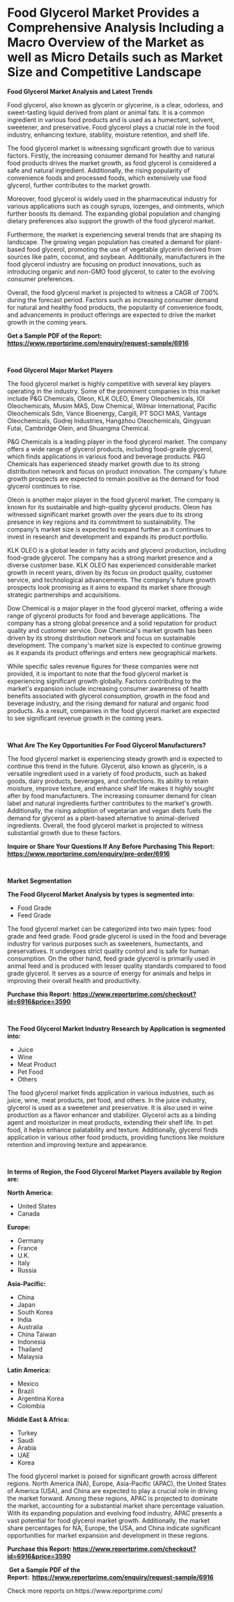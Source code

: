 <p><h1>Food Glycerol Market Provides a Comprehensive Analysis Including a Macro Overview of the Market as well as Micro Details such as Market Size and Competitive Landscape</h1></p><p><strong>Food Glycerol Market Analysis and Latest Trends</strong></p>
<p><p>Food glycerol, also known as glycerin or glycerine, is a clear, odorless, and sweet-tasting liquid derived from plant or animal fats. It is a common ingredient in various food products and is used as a humectant, solvent, sweetener, and preservative. Food glycerol plays a crucial role in the food industry, enhancing texture, stability, moisture retention, and shelf life.</p><p>The food glycerol market is witnessing significant growth due to various factors. Firstly, the increasing consumer demand for healthy and natural food products drives the market growth, as food glycerol is considered a safe and natural ingredient. Additionally, the rising popularity of convenience foods and processed foods, which extensively use food glycerol, further contributes to the market growth.</p><p>Moreover, food glycerol is widely used in the pharmaceutical industry for various applications such as cough syrups, lozenges, and ointments, which further boosts its demand. The expanding global population and changing dietary preferences also support the growth of the food glycerol market.</p><p>Furthermore, the market is experiencing several trends that are shaping its landscape. The growing vegan population has created a demand for plant-based food glycerol, promoting the use of vegetable glycerin derived from sources like palm, coconut, and soybean. Additionally, manufacturers in the food glycerol industry are focusing on product innovations, such as introducing organic and non-GMO food glycerol, to cater to the evolving consumer preferences.</p><p>Overall, the food glycerol market is projected to witness a CAGR of 7.00% during the forecast period. Factors such as increasing consumer demand for natural and healthy food products, the popularity of convenience foods, and advancements in product offerings are expected to drive the market growth in the coming years.</p></p>
<p><strong>Get a Sample PDF of the Report:&nbsp; <a href="https://www.reportprime.com/enquiry/request-sample/6916">https://www.reportprime.com/enquiry/request-sample/6916</a></strong></p>
<p>&nbsp;</p>
<p><strong>Food Glycerol Major Market Players</strong></p>
<p><p>The food glycerol market is highly competitive with several key players operating in the industry. Some of the prominent companies in this market include P&G Chemicals, Oleon, KLK OLEO, Emery Oleochemicals, IOI Oleochemicals, Musim MAS, Dow Chemical, Wilmar International, Pacific Oleochemicals Sdn, Vance Bioenergy, Cargill, PT SOCI MAS, Vantage Oleochemicals, Godrej Industries, Hangzhou Oleochemicals, Qingyuan Futai, Cambridge Olein, and Shuangma Chemical.</p><p>P&G Chemicals is a leading player in the food glycerol market. The company offers a wide range of glycerol products, including food-grade glycerol, which finds applications in various food and beverage products. P&G Chemicals has experienced steady market growth due to its strong distribution network and focus on product innovation. The company's future growth prospects are expected to remain positive as the demand for food glycerol continues to rise.</p><p>Oleon is another major player in the food glycerol market. The company is known for its sustainable and high-quality glycerol products. Oleon has witnessed significant market growth over the years due to its strong presence in key regions and its commitment to sustainability. The company's market size is expected to expand further as it continues to invest in research and development and expands its product portfolio.</p><p>KLK OLEO is a global leader in fatty acids and glycerol production, including food-grade glycerol. The company has a strong market presence and a diverse customer base. KLK OLEO has experienced considerable market growth in recent years, driven by its focus on product quality, customer service, and technological advancements. The company's future growth prospects look promising as it aims to expand its market share through strategic partnerships and acquisitions.</p><p>Dow Chemical is a major player in the food glycerol market, offering a wide range of glycerol products for food and beverage applications. The company has a strong global presence and a solid reputation for product quality and customer service. Dow Chemical's market growth has been driven by its strong distribution network and focus on sustainable development. The company's market size is expected to continue growing as it expands its product offerings and enters new geographical markets.</p><p>While specific sales revenue figures for these companies were not provided, it is important to note that the food glycerol market is experiencing significant growth globally. Factors contributing to the market's expansion include increasing consumer awareness of health benefits associated with glycerol consumption, growth in the food and beverage industry, and the rising demand for natural and organic food products. As a result, companies in the food glycerol market are expected to see significant revenue growth in the coming years.</p></p>
<p>&nbsp;</p>
<p><strong>What Are The Key Opportunities For Food Glycerol Manufacturers?</strong></p>
<p><p>The food glycerol market is experiencing steady growth and is expected to continue this trend in the future. Glycerol, also known as glycerin, is a versatile ingredient used in a variety of food products, such as baked goods, dairy products, beverages, and confections. Its ability to retain moisture, improve texture, and enhance shelf life makes it highly sought after by food manufacturers. The increasing consumer demand for clean label and natural ingredients further contributes to the market's growth. Additionally, the rising adoption of vegetarian and vegan diets fuels the demand for glycerol as a plant-based alternative to animal-derived ingredients. Overall, the food glycerol market is projected to witness substantial growth due to these factors.</p></p>
<p><strong>Inquire or Share Your Questions If Any Before Purchasing This Report: <a href="https://www.reportprime.com/enquiry/pre-order/6916">https://www.reportprime.com/enquiry/pre-order/6916</a></strong></p>
<p>&nbsp;</p>
<p><strong>Market Segmentation</strong></p>
<p><strong>The Food Glycerol Market Analysis by types is segmented into:</strong></p>
<p><ul><li>Food Grade</li><li>Feed Grade</li></ul></p>
<p><p>The food glycerol market can be categorized into two main types: food grade and feed grade. Food grade glycerol is used in the food and beverage industry for various purposes such as sweeteners, humectants, and preservatives. It undergoes strict quality control and is safe for human consumption. On the other hand, feed grade glycerol is primarily used in animal feed and is produced with lesser quality standards compared to food grade glycerol. It serves as a source of energy for animals and helps in improving their overall health and productivity.</p></p>
<p><strong>Purchase this Report:&nbsp;<a href="https://www.reportprime.com/checkout?id=6916&price=3590">https://www.reportprime.com/checkout?id=6916&price=3590</a></strong></p>
<p>&nbsp;</p>
<p><strong>The Food Glycerol Market Industry Research by Application is segmented into:</strong></p>
<p><ul><li>Juice</li><li>Wine</li><li>Meat Product</li><li>Pet Food</li><li>Others</li></ul></p>
<p><p>The food glycerol market finds application in various industries, such as juice, wine, meat products, pet food, and others. In the juice industry, glycerol is used as a sweetener and preservative. It is also used in wine production as a flavor enhancer and stabilizer. Glycerol acts as a binding agent and moisturizer in meat products, extending their shelf life. In pet food, it helps enhance palatability and texture. Additionally, glycerol finds application in various other food products, providing functions like moisture retention and improving texture and appearance.</p></p>
<p>&nbsp;</p>
<p><strong>In terms of Region, the Food Glycerol Market Players available by Region are:</strong></p>
<p>
    <p> <strong> North America: </strong>
        <ul>
            <li>United States</li>
            <li>Canada</li>
        </ul>
        </p> 
    <p> <strong> Europe: </strong>
        <ul>
            <li>Germany</li>
            <li>France</li>
            <li>U.K.</li>
            <li>Italy</li>
            <li>Russia</li>
        </ul>
        </p> 
    <p> <strong> Asia-Pacific: </strong>
        <ul>
            <li>China</li>
            <li>Japan</li>
            <li>South Korea</li>
            <li>India</li>
            <li>Australia</li>
            <li>China Taiwan</li>
            <li>Indonesia</li>
            <li>Thailand</li>
            <li>Malaysia</li>
        </ul>
        </p> 
    <p> <strong> Latin America: </strong>
        <ul>
            <li>Mexico</li>
            <li>Brazil</li>
            <li>Argentina Korea</li>
            <li>Colombia</li>
        </ul>
        </p> 
    <p> <strong> Middle East & Africa: </strong>
        <ul>
            <li>Turkey</li>
            <li>Saudi</li>
            <li>Arabia</li>
            <li>UAE</li>
            <li>Korea</li>
        </ul>
    </p>
    </p>
<p><p>The food glycerol market is poised for significant growth across different regions. North America (NA), Europe, Asia-Pacific (APAC), the United States of America (USA), and China are expected to play a crucial role in driving the market forward. Among these regions, APAC is projected to dominate the market, accounting for a substantial market share percentage valuation. With its expanding population and evolving food industry, APAC presents a vast potential for food glycerol market growth. Additionally, the market share percentages for NA, Europe, the USA, and China indicate significant opportunities for market expansion and development in these regions.</p></p>
<p><strong>Purchase this Report: <a href="https://www.reportprime.com/checkout?id=6916&price=3590">https://www.reportprime.com/checkout?id=6916&price=3590</a></strong></p>
<p>&nbsp;<strong>Get a Sample PDF of the Report:&nbsp;&nbsp;<a href="https://www.reportprime.com/enquiry/request-sample/6916">https://www.reportprime.com/enquiry/request-sample/6916</a></strong></p>
<p><strong></strong></p>
<p>Check more reports on https://www.reportprime.com/</p>